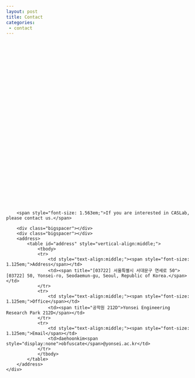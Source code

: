 ```yaml
---
layout: post
title: Contact
categories:
 - contact
---
```


<script type="text/javascript" src="//dapi.kakao.com/v2/maps/sdk.js?appkey=b39590003fae695d5cd234d45edf0e58"></script>

<div class="row">
    <div id="col-md-12">
        <div id="map" style="width: 791.66px; height:445.3px;"></div>
        <div class="bigspacer"></div>
        <div class="bigspacer"></div>

        <span style="font-size: 1.563em;">If you are interested in CASLab, please contact us.</span>

        <div class="bigspacer"></div>
        <div class="bigspacer"></div>
        <address>
            <table id="address" style="vertical-align:middle;">
                <tbody>
                <tr>
                    <td style="text-align:middle;"><span style="font-size: 1.125em;">Address</span></td>
                    <td><span title="[03722] 서울특별시 서대문구 연세로 50">[03722] 50, Yonsei-ro, Seodaemun-gu, Seoul, Republic of Korea.</span></td>
                </tr>
                <tr>
                    <td style="text-align:middle;"><span style="font-size: 1.125em;">Office</span></td>
                    <td><span title="공학원 212D">Yonsei Engineering Research Park 212D</span></td>
                </tr>
                <tr>
                    <td style="text-align:middle;"><span style="font-size: 1.125em;">Email</span></td>
                    <td>daehoonkim<span style="display:none">obfuscate</span>@yonsei.ac.kr</td>
                </tr>
                </tbody>
            </table>
        </address>
    </div>
</div>

<script>
    var container = document.getElementById('map');
    var options = {
        center: new kakao.maps.LatLng(37.5608403, 126.9354738),
        level: 3
    };

    var map = new kakao.maps.Map(container, options);
    var markerPosition  = new kakao.maps.LatLng(37.5608403, 126.9354738); 

    var marker = new kakao.maps.Marker({
        position: markerPosition
    });

    marker.setMap(map);
</script>

